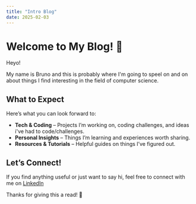 ```yaml
---
title: "Intro Blog"
date: 2025-02-03
---
```


# Welcome to My Blog! 👾  

Heyo! 

My name is Bruno and this is probably where I'm going to speel on and on about things I find interesting in the field of computer science.  
  

## What to Expect  
Here’s what you can look forward to:  
- **Tech & Coding** – Projects I’m working on, coding challenges, and ideas i've had to code/challenges.  
- **Personal Insights** – Things I’m learning and experiences worth sharing.  
- **Resources & Tutorials** – Helpful guides on things I’ve figured out.  

## Let’s Connect!  
If you find anything useful or just want to say hi, feel free to connect with me on [LinkedIn](https://www.linkedin.com/in/bruno-garbuio-de-souza)

Thanks for giving this a read! 👾  
